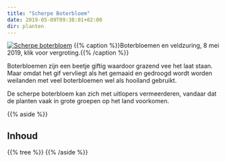```yaml
---
title: "Scherpe Boterbloem"
date: 2019-05-09T09:38:01+02:00
dir: planten
---
```


[![Scherpe boterbloem](/images/zuring-en-boterbloem_small.jpg)](/images/zuring-en-boterbloem.jpg)
{{% caption %}}Boterbloemen en veldzuring, 8 mei 2019, klik voor vergroting.{{% /caption %}}

Boterbloemen zijn een beetje giftig waardoor grazend vee het laat staan. 
Maar omdat het gif vervliegt als het gemaaid en gedroogd wordt worden weilanden met veel boterbloemen wel als hooiland gebruikt. 

De scherpe boterbloem kan zich met uitlopers vermeerderen, vandaar dat de planten vaak in grote groepen op het land voorkomen.

{{% aside %}}
## Inhoud
{{% tree %}}
{{% /aside %}}
